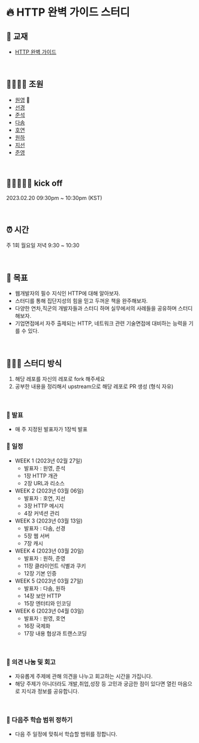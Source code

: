# 🔥 HTTP 완벽 가이드 스터디

## 📖 교재

- [HTTP 완벽 가이드](https://product.kyobobook.co.kr/detail/S000001033001)

<br>

## 👨‍👩‍👦‍👦 조원

- [원영](https://github.com/yooveloper) 🙈
- [선경](https://github.com/seongyeong826)
- [준석](https://github.com/frost0807)
- [다솜](https://github.com/kkumta)
- [호연](https://github.com/namuhuchutong)
- [원하](https://github.com/wonha)
- [지선](https://github.com/sunysty)
- [준영](https://github.com/jun094)

<br>

## 🏃🏽‍♀️🏃‍♂️ kick off

2023.02.20 09:30pm ~ 10:30pm (KST)

<br>

## ⏰ 시간

주 1회 월요일 저녁 9:30 ~ 10:30

<br />

## 🚀 목표

- 웹개발자의 필수 지식인 HTTP에 대해 알아보자.
- 스터디를 통해 집단지성의 힘을 믿고 두꺼운 책을 완주해보자.
- 다양한 연차,직군의 개발자들과 스터디 하며 실무에서의 사례들을 공유하며 스터디 해보자.
- 기업면접에서 자주 출제되는 HTTP, 네트워크 관련 기술면접에 대비하는 능력을 기를 수 있다.

<br />

## 👩🏻‍💻 스터디 방식

1. 해당 레포를 자신의 레포로 fork 해주세요
2. 공부한 내용을 정리해서 upstream으로 해당 레포로 PR 생성 (형식 자유)

<br>

### 💬 발표

- 매 주 지정된 발표자가 1장씩 발표

### 📅 일정

- WEEK 1 (2023년 02월 27일)
  - 발표자 : 원영, 준석
  - 1장 HTTP 개관
  - 2장 URL과 리소스
- WEEK 2 (2023년 03월 06일)
  - 발표자 : 호연, 지선
  - 3장 HTTP 메시지
  - 4장 커넥션 관리
- WEEK 3 (2023년 03월 13일)
  - 발표자 : 다솜, 선경
  - 5장 웹 서버
  - 7장 캐시
- WEEK 4 (2023년 03월 20일)
  - 발표자 : 원하, 준영
  - 11장 클라이언트 식별과 쿠키
  - 12장 기본 인증
- WEEK 5 (2023년 03월 27일)
  - 발표자 : 다솜, 원하
  - 14장 보안 HTTP
  - 15장 엔터티와 인코딩
- WEEK 6 (2023년 04월 03일)
  - 발표자 : 원영, 호연
  - 16장 국제화
  - 17장 내용 협상과 트랜스코딩

<br>

### 🤔 의견 나눔 및 회고

- 자유롭게 주제에 관해 의견을 나누고 회고하는 시간을 가집니다.
- 해당 주제가 아니더라도 개발,취업,성장 등 고민과 궁금한 점이 있다면 열린 마음으로 지식과 정보를 공유합니다.

<br>

### 🎯 다음주 학습 범위 정하기

- 다음 주 일정에 맞춰서 학습할 범위를 정합니다.
